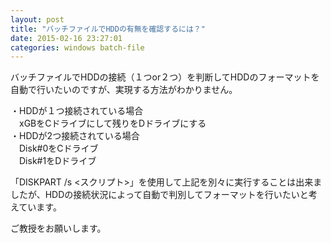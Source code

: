 ```yaml
---
layout: post
title: "バッチファイルでHDDの有無を確認するには？"
date: 2015-02-16 23:27:01
categories: windows batch-file
---
```

<p>バッチファイルでHDDの接続（１つor２つ）を判断してHDDのフォーマットを自動で行いたいのですが、実現する方法がわかりません。</p>

<p>・HDDが１つ接続されている場合<br>
　xGBをCドライブにして残りをDドライブにする<br>
・HDDが2つ接続されている場合<br>
　Disk#0をCドライブ<br>
　Disk#1をDドライブ</p>

<p>「DISKPART /s &lt;スクリプト>」を使用して上記を別々に実行することは出来ましたが、HDDの接続状況によって自動で判別してフォーマットを行いたいと考えています。</p>

<p>ご教授をお願いします。</p>
